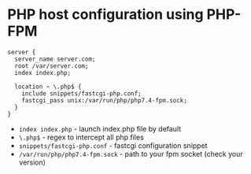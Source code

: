 # PHP host configuration using PHP-FPM

```nginx
server {
  server_name server.com;
  root /var/server.com;
  index index.php;

  location ~ \.php$ {
    include snippets/fastcgi-php.conf;
    fastcgi_pass unix:/var/run/php/php7.4-fpm.sock;
  }
}
```

- `index index.php` - launch index.php file by default
- `\.php$` - regex to intercept all php files
- `snippets/fastcgi-php.conf` - fastcgi configuration snippet
- `/var/run/php/php7.4-fpm.sock` - path to your fpm socket (check your version)


